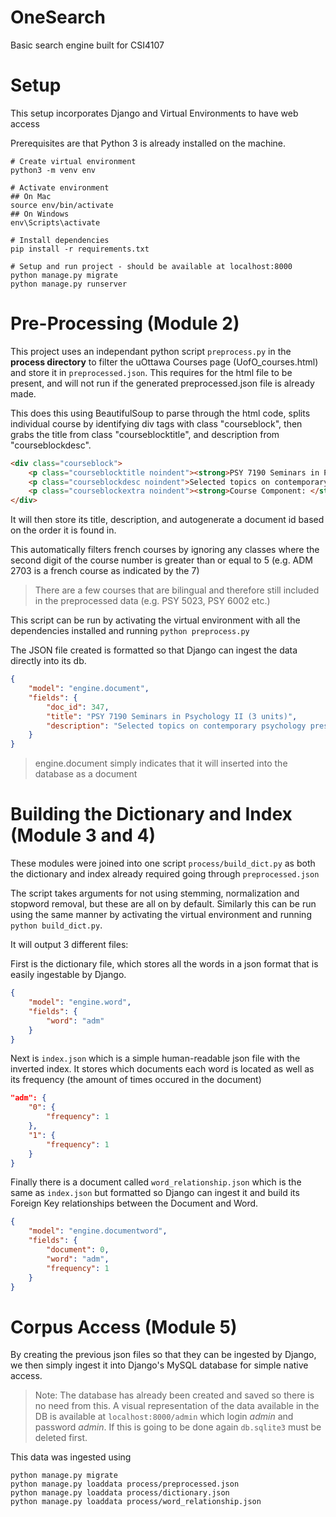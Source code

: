 # OneSearch
Basic search engine built for CSI4107

# Setup
This setup incorporates Django and Virtual Environments to have web access

Prerequisites are that Python 3 is already installed on the machine.

 ```shell
# Create virtual environment
python3 -m venv env

# Activate environment
## On Mac
source env/bin/activate
## On Windows
env\Scripts\activate

# Install dependencies
pip install -r requirements.txt

# Setup and run project - should be available at localhost:8000
python manage.py migrate
python manage.py runserver
```

# Pre-Processing (Module 2)
This project uses an independant python script `preprocess.py` in the **process directory** to filter the uOttawa Courses page (UofO_courses.html) and store it in `preprocessed.json`. This requires for the html file to be present, and will not run if the generated preprocessed.json file is already made.

This does this using BeautifulSoup to parse through the html code, splits individual course by identifying div tags with class "courseblock", then grabs the title from class "courseblocktitle", and description from "courseblockdesc".

```html
<div class="courseblock">
	<p class="courseblocktitle noindent"><strong>PSY 7190 Seminars in Psychology II (3 units)</strong></p>
	<p class="courseblockdesc noindent">Selected topics on contemporary psychology presented and discussed as graduate seminars.</p>
	<p class="courseblockextra noindent"><strong>Course Component: </strong>Lecture</p>
</div>
```

It will then store its title, description, and autogenerate a document id based on the order it is found in.

This automatically filters french courses by ignoring any classes where the second digit of the course number is greater than or equal to 5 (e.g. ADM 2703 is a french course as indicated by the 7)
> There are a few courses that are bilingual and therefore still included in the preprocessed data (e.g. PSY 5023, PSY 6002 etc.)

This script can be run by activating the virtual environment with all the dependencies installed and running `python preprocess.py`

The JSON file created is formatted so that Django can ingest the data directly into its db.

```json
{
	"model": "engine.document",
	"fields": {
		"doc_id": 347,
		"title": "PSY 7190 Seminars in Psychology II (3 units)",
		"description": "Selected topics on contemporary psychology presented and discussed as graduate seminars."
	}
}
```
> engine.document simply indicates that it will inserted into the database as a document

# Building the Dictionary and Index (Module 3 and 4)
These modules were joined into one script `process/build_dict.py` as both the dictionary and index already required going through `preprocessed.json`

The script takes arguments for not using stemming, normalization and stopword removal, but these are all on by default. Similarly this can be run using the same manner by activating the virtual environment and running `python build_dict.py`.

It will output 3 different files:

First is the dictionary file, which stores all the words in a json format that is easily ingestable by Django.
```json
{
	"model": "engine.word",
	"fields": {
		"word": "adm"
	}
}
```

Next is `index.json` which is a simple human-readable json file with the inverted index. It stores which documents each word is located as well as its frequency (the amount of times occured in the document)
```json
"adm": {
	"0": {
		"frequency": 1
	},
	"1": {
		"frequency": 1
	}
}
```

Finally there is a document called `word_relationship.json` which is the same as `index.json` but formatted so Django can ingest it and build its Foreign Key relationships between the Document and Word.
```json
{
	"model": "engine.documentword",
	"fields": {
		"document": 0,
		"word": "adm",
		"frequency": 1
	}
}
```

# Corpus Access (Module 5)
By creating the previous json files so that they can be ingested by Django, we then simply ingest it into Django's MySQL database for simple native access.

> Note: The database has already been created and saved so there is no need from this. A visual representation of the data available in the DB is available at `localhost:8000/admin` which login *admin* and password *admin*. If this is going to be done again `db.sqlite3` must be deleted first.

This data was ingested using
```shell
python manage.py migrate
python manage.py loaddata process/preprocessed.json
python manage.py loaddata process/dictionary.json
python manage.py loaddata process/word_relationship.json
```